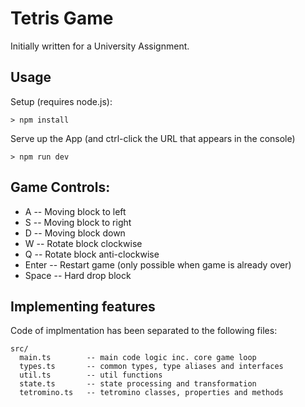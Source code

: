 # Tetris Game 
Initially written for a University Assignment.

## Usage

Setup (requires node.js):
```
> npm install
```

Serve up the App (and ctrl-click the URL that appears in the console)
```
> npm run dev
```

## Game Controls: 
  - A     --  Moving block to left
  - S     --  Moving block to right
  - D     --  Moving block down 
  - W     --  Rotate block clockwise
  - Q     --  Rotate block anti-clockwise
  - Enter --  Restart game (only possible when game is already over)
  - Space --  Hard drop block

## Implementing features

Code of implmentation has been separated to the following files:
```
src/
  main.ts        -- main code logic inc. core game loop
  types.ts       -- common types, type aliases and interfaces
  util.ts        -- util functions
  state.ts       -- state processing and transformation
  tetromino.ts   -- tetromino classes, properties and methods
```
